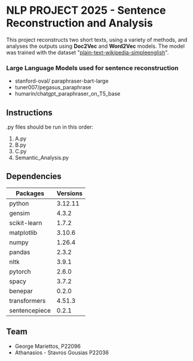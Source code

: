 # NLP PROJECT 2025 - Sentence Reconstruction and Analysis
This project reconstructs two short texts, using a variety of methods, and analyses the outputs using **Doc2Vec** and **Word2Vec** models. The model was trained with the dataset "[plain-text-wikipedia-simpleenglish](https://www.kaggle.com/datasets/ffatty/plain-text-wikipedia-simpleenglish?resource=download)".

### Large Language Models used for sentence reconstruction
- stanford-oval/ paraphraser-bart-large
- tuner007/pegasus_paraphrase
- humarin/chatgpt_paraphraser_on_T5_base

## Instructions
.py files should be run in this order:
1. A.py
2. B.py
3. C.py
4. Semantic_Analysis.py

## Dependencies
| Packages     | Versions |
|--------------|----------|
| python       | 3.12.11  |
| gensim       | 4.3.2    |
| scikit-learn | 1.7.2    |
| matplotlib   | 3.10.6   |
| numpy        | 1.26.4   |
| pandas       | 2.3.2    |
| nltk         | 3.9.1    |
| pytorch      | 2.6.0    |
| spacy        | 3.7.2    |
| benepar      | 0.2.0    |
| transformers | 4.51.3   |
| sentencepiece| 0.2.1    |

## Team
- George Mariettos, P22096
- Athanasios - Stavros Gousias P22036